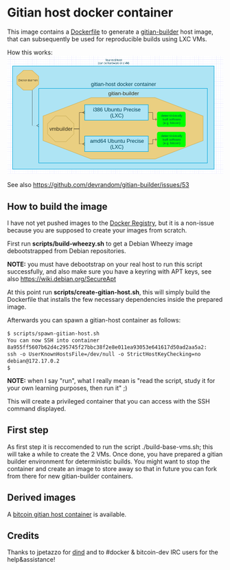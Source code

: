 Gitian host docker container
============================

This image contains a [Dockerfile](http://docs.docker.io/reference/builder/) to generate a [gitian-builder](https://gitian.org/) host image, that can subsequently be used for reproducible builds using LXC VMs.

How this works:
<img src="diagram.png">

See also https://github.com/devrandom/gitian-builder/issues/53

How to build the image
----------------------
I have not yet pushed images to the [Docker Registry](https://index.docker.io/), but it is a non-issue because you are supposed to create your images from scratch.

First run **scripts/build-wheezy.sh** to get a Debian Wheezy image debootstrapped from Debian repositories.

**NOTE:** you must have debootstrap on your real host to run this script successfully, and also make sure you have a keyring with APT keys, see also https://wiki.debian.org/SecureApt

At this point run **scripts/create-gitian-host.sh**, this will simply build the Dockerfile that installs the few necessary dependencies inside the prepared image.

Afterwards you can spawn a gitian-host container as follows:

```
$ scripts/spawn-gitian-host.sh
You can now SSH into container 8a955ff5607b62d4c295745f27bbc38f2e8e011ea93053e641617d50ad2aa5a2:
ssh -o UserKnownHostsFile=/dev/null -o StrictHostKeyChecking=no debian@172.17.0.2
$ 
```

**NOTE:** when I say "run", what I really mean is "read the script, study it for your own learning purposes, then run it" ;)

This will create a privileged container that you can access with the SSH command displayed.

First step
----------

As first step it is reccomended to run the script ./build-base-vms.sh; this will take a while to create the 2 VMs.
Once done, you have prepared a gitian builder environment for deterministic builds. You might want to stop the container and create an image to store away so that in future you can fork from there for new gitian-builder containers.

Derived images
--------------
A [bitcoin gitian host container](../gitian-bitcoin/host/README.md) is available.

Credits
-------
Thanks to jpetazzo for [dind](https://github.com/jpetazzo/dind) and to #docker & bitcoin-dev IRC users for the help&assistance!

